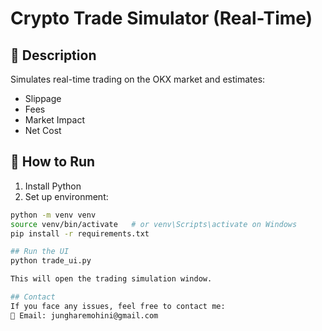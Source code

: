 # Crypto Trade Simulator (Real-Time)

## 🔧 Description
Simulates real-time trading on the OKX market and estimates:
- Slippage
- Fees
- Market Impact
- Net Cost

## 🚀 How to Run

1. Install Python
2. Set up environment:
```bash
python -m venv venv
source venv/bin/activate   # or venv\Scripts\activate on Windows
pip install -r requirements.txt

## Run the UI
python trade_ui.py

This will open the trading simulation window.

## Contact
If you face any issues, feel free to contact me:
📧 Email: jungharemohini@gmail.com

